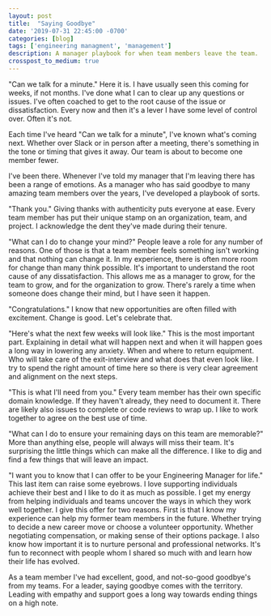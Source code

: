 ```yaml
---
layout: post
title:  "Saying Goodbye"
date: '2019-07-31 22:45:00 -0700'
categories: [blog]
tags: ['engineering managment', 'management']
description: A manager playbook for when team members leave the team.
crosspost_to_medium: true
---
```


"Can we talk for a minute." Here it is. I have usually seen this coming for weeks, if not months. I've done what I can to clear up any questions or issues. I've often coached to get to the root cause of the issue or dissatisfaction. Every now and then it's a lever I have some level of control over. Often it's not.

Each time I've heard "Can we talk for a minute", I've known what's coming next. Whether over Slack or in person after a meeting, there's something in the tone or timing that gives it away. Our team is about to become one member fewer.

I've been there. Whenever I've told my manager that I'm leaving there has been a range of emotions. As a manager who has said goodbye to many amazing team members over the years, I've developed a playbook of sorts.

"Thank you." Giving thanks with authenticity puts everyone at ease. Every team member has put their unique stamp on an organization, team, and project. I acknowledge the dent they've made during their tenure.

"What can I do to change your mind?" People leave a role for any number of reasons. One of those is that a team member feels something isn't working and that nothing can change it. In my experience, there is often more room for change than many think possible. It's important to understand the root cause of any dissatisfaction. This allows me as a manager to grow, for the team to grow, and for the organization to grow. There's rarely a time when someone does change their mind, but I have seen it happen.

"Congratulations." I know that new opportunities are often filled with excitement. Change is good. Let's celebrate that.

"Here's what the next few weeks will look like." This is the most important part. Explaining in detail what will happen next and when it will happen goes a long way in lowering any anxiety. When and where to return equipment. Who will take care of the exit-interview and what does that even look like. I try to spend the right amount of time here so there is very clear agreement and alignment on the next steps.

"This is what I'll need from you." Every team member has their own specific domain knowledge. If they haven't already, they need to document it. There are likely also issues to complete or code reviews to wrap up. I like to work together to agree on the best use of time.

"What can I do to ensure your remaining days on this team are memorable?" More than anything else, people will always will miss their team. It's surprising the little things which can make all the difference. I like to dig and find a few things that will leave an impact.

"I want you to know that I can offer to be your Engineering Manager for life." This last item can raise some eyebrows. I love supporting individuals achieve their best and I like to do it as much as possible. I get my energy from helping individuals and teams uncover the ways in which they work well together. I give this offer for two reasons. First is that I know my experience can help my former team members in the future. Whether trying to decide a new career move or choose a volunteer opportunity. Whether negotiating compensation, or making sense of their options package. I also know how important it is to nurture personal and professional networks. It's fun to reconnect with people whom I shared so much with and learn how their life has evolved.

As a team member I've had excellent, good, and not-so-good goodbye's from my teams. For a leader, saying goodbye comes with the territory. Leading with empathy and support goes a long way towards ending things on a high note.